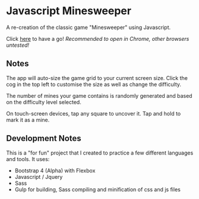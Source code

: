 # Javascript Minesweeper

A re-creation of the classic game "Minesweeper" using Javascript.

Click [here](https://rkclark.github.io/minesweeper/) to have a go! *Recommended to open in Chrome, other browsers untested!*

## Notes

The app will auto-size the game grid to your current screen size. Click the cog in the top left to customise the size as well as change the difficulty.

The number of mines your game contains is randomly generated and based on the difficulty level selected.

On touch-screen devices, tap any square to uncover it. Tap and hold to mark it as a mine.

## Development Notes

This is a "for fun" project that I created to practice a few different languages and tools. It uses:

- Bootstrap 4 (Alpha) with Flexbox
- Javascript / Jquery
- Sass
- Gulp for building, Sass compiling and minification of css and js files
